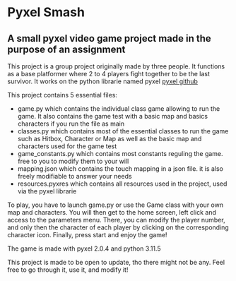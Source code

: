 # Pyxel Smash
## A small pyxel video game project made in the purpose of an assignment
This project is a group project originally made by three people.
It functions as a base platformer where 2 to 4 players fight together to be the last survivor.
It works on the python librarie named pyxel [pyxel github](https://github.com/kitao/pyxel)

This project contains 5 essential files:
* game.py which contains the individual class game allowing to run the game. It also contains the game test with a basic map and basics characters if you run the file as main
* classes.py which contains most of the essential classes to run the game such as Hitbox, Character or Map as well as the basic map and characters used for the game test
* game_constants.py which contains most constants reguling the game. free to you to modify them to your will
* mapping.json which contains the touch mapping in a json file. it is also freely modifiable to answer your needs
* resources.pyxres which contains all resources used in the project, used via the pyxel librarie

To play, you have to launch game.py or use the Game class with your own map and characters.
You will then get to the home screen, left click and access to the parameters menu.
There, you can modify the player number, and only then the character of each player by clicking on the corresponding character icon.
Finally, press start and enjoy the game!

The game is made with pyxel 2.0.4 and python 3.11.5

This project is made to be open to update, tho there might not be any.
Feel free to go through it, use it, and modify it!